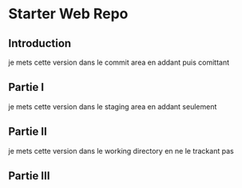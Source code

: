 # Starter Web Repo

## Introduction

je mets cette version dans le commit area en addant puis comittant

## Partie I

je mets cette version dans le staging area en addant seulement

## Partie II

je mets cette version dans le working directory en ne le trackant pas

## Partie III